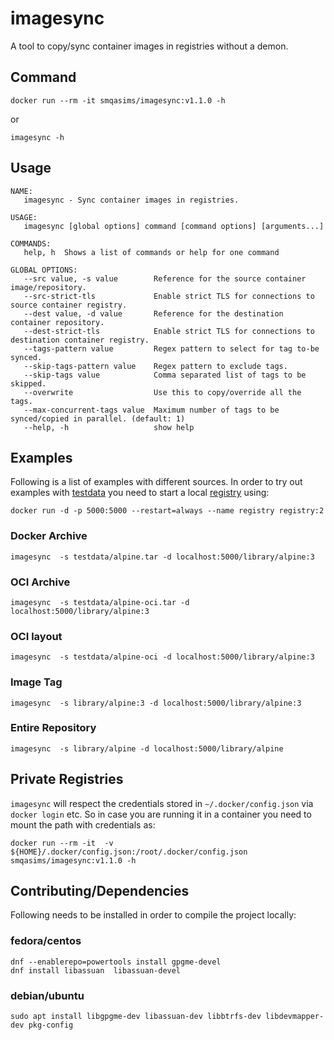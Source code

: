 # imagesync

A tool to copy/sync container images in registries without a demon.

## Command

```
docker run --rm -it smqasims/imagesync:v1.1.0 -h
```

or 

```
imagesync -h
```

## Usage

```
NAME:
   imagesync - Sync container images in registries.

USAGE:
   imagesync [global options] command [command options] [arguments...]

COMMANDS:
   help, h  Shows a list of commands or help for one command

GLOBAL OPTIONS:
   --src value, -s value        Reference for the source container image/repository.
   --src-strict-tls             Enable strict TLS for connections to source container registry.
   --dest value, -d value       Reference for the destination container repository.
   --dest-strict-tls            Enable strict TLS for connections to destination container registry.
   --tags-pattern value         Regex pattern to select for tag to-be synced.
   --skip-tags-pattern value    Regex pattern to exclude tags.
   --skip-tags value            Comma separated list of tags to be skipped.
   --overwrite                  Use this to copy/override all the tags.
   --max-concurrent-tags value  Maximum number of tags to be synced/copied in parallel. (default: 1)
   --help, -h                   show help
```

## Examples
Following is a list of examples with different sources. In order to try out examples with [testdata](testdata) you need to start a local [registry](https://docs.docker.com/registry/deploying/#run-a-local-registry) using:

```
docker run -d -p 5000:5000 --restart=always --name registry registry:2
```

### Docker Archive

```
imagesync  -s testdata/alpine.tar -d localhost:5000/library/alpine:3
```

### OCI Archive

```
imagesync  -s testdata/alpine-oci.tar -d localhost:5000/library/alpine:3
```

### OCI layout

```
imagesync  -s testdata/alpine-oci -d localhost:5000/library/alpine:3
```

### Image Tag

```
imagesync  -s library/alpine:3 -d localhost:5000/library/alpine:3
```

### Entire Repository

```
imagesync  -s library/alpine -d localhost:5000/library/alpine
```

## Private Registries

`imagesync` will respect the credentials stored in `~/.docker/config.json` via `docker login` etc. So in case you are
running it in a container you need to mount the path with credentials as:

```
docker run --rm -it  -v ${HOME}/.docker/config.json:/root/.docker/config.json  smqasims/imagesync:v1.1.0 -h
```

## Contributing/Dependencies

Following needs to be installed in order to compile the project locally:

### fedora/centos

```
dnf --enablerepo=powertools install gpgme-devel
dnf install libassuan  libassuan-devel
```

### debian/ubuntu

```
sudo apt install libgpgme-dev libassuan-dev libbtrfs-dev libdevmapper-dev pkg-config
```
